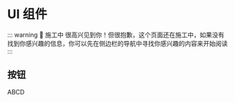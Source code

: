 <script setup>
import { NuButton } from '@nolebase/ui'
</script>

# UI 组件

::: warning 🚧 施工中
很高兴见到你！但很抱歉，这个页面还在施工中，如果没有找到你感兴趣的信息，你可以先在侧边栏的导航中寻找你感兴趣的内容来开始阅读
:::

## 按钮

<div>
  <NuButton>
    ABCD
  </NuButton>
</div>
